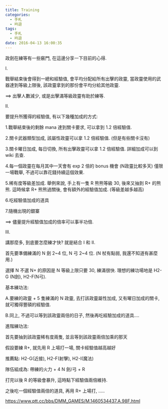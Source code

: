 ```yaml
---
title: Training
categories:
  - 手札
  - 吟遊
tags:
  - 手札
  - 吟遊
date: 2016-04-13 16:00:35
---
```

政劍在練等有一些竅門, 在這邊分享一下目前的心得.

I.

戰舉結束後會得到一總和經驗值, 會平均分配給所有出擊的政靈, 當政靈使用的武器達到等級上限後, 該政靈拿到的那份會平均分給其他政靈.

==> 出擊人數減少, 或是出擊滿等級政靈有助於練等.


II.

要提升所獲得的經驗值, 有以下幾種加成的方式:

1.戰舉結束後的剩餘 mana 達到關卡要求, 可以拿到 1.2 倍經驗值.

2.關卡武器類型加成, 該屬性政靈可以拿 1.2 倍經驗值. (但是有些關卡沒有)

3.關卡曜日加成, 每日切換, 所有出擊政靈可以拿 1.2 倍經驗值. 詳細加成可以到 wiki 去查.

4.每一個政靈在每月其中一天會有 exp 2 倍的 bonus 機會 (N政靈比較多天) 僅限一場戰舉, 不過可以靠花錢持續這個效果.

5.稀有度等級差加成. 舉例來說, 手上有一隻 R 熊熊等級 30, 後來又抽到 R+ 的熊熊. 這時候拿 R+ 熊熊過關後, 會有額外的經驗值加成. (等級差越多越高)

6.吃經驗值加成的道具

7.隨機出現的銀寨

==> 儘量提升經驗值加成的倍率可以事半功倍.

III.

講那麼多, 到底要怎麼練才快? 就是結合 I 和 II.

首先要準備練滿的 N 劍 2~4 位, N 弓 2~4 位. (N 杖有點弱, 我還不知道有甚麼用.)

選擇 N 不選 N+ 的原因是 N 等級上限只要 30, 練滿很快. 理想的練功場地是 H2-G (N劍), H2-F(N弓).


基本練功法:

A.要練的政靈 + 5 隻練滿的 N 政靈, 去打該政靈屬性加成, 又有曜日加成的關卡, 就可獨得豐碩的經驗值.

B.同上, 不過可以等到該政靈兩倍的日子, 然後再吃經驗加成的道具....

進階練功法:

首先要抽到該政靈稀有度兩隻, 並且等到該政靈兩倍加乘的那天

假設要練 R+, 就先用 R 上場打一場, 關卡經驗值越高越好

推薦點: H2-G(近接), H2-F(射擊), H2-I(魔法)

隊伍組成為: 帶練的火力 + 4 N 劍/弓 + R

打完以後 R 的等級會暴升, 這時點下經驗值兩倍維持.

之後吃一個經驗值兩倍的道具, 再用 R+ 上場打, .....

https://www.ptt.cc/bbs/DMM_GAMES/M.1460534437.A.98F.html

